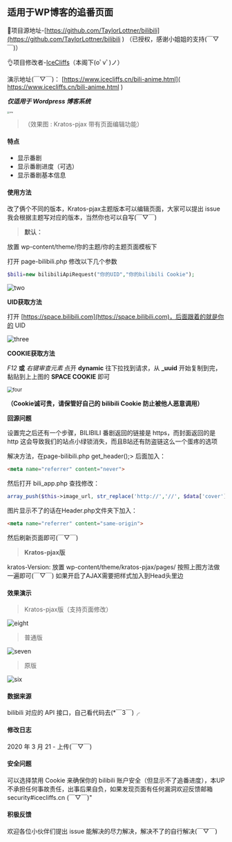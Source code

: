 ## 适用于WP博客的追番页面

💖项目源地址-[https://github.com/TaylorLottner/bilibili](https://github.com/TaylorLottner/bilibili ) （已授权，感谢小姐姐的支持(￣▽￣)）

👌项目修改者-[IceCliffs](https://www.icecliffs.cn)（本阁下(oﾟvﾟ)ノ）

演示地址(￣▽￣)： [https://www.icecliffs.cn/bili-anime.html]( https://www.icecliffs.cn/bili-anime.html ) 

***仅适用于 Wordpress 博客系统***

<img src="https://github.com/icecliffs/bilibili_anime/blob/master/Images/one1.png" alt="one" style="zoom:33%;" />

> （效果图 : Kratos-pjax 带有页面编辑功能）

#### 特点

- 显示番剧
- 显示番剧进度（可选）
- 显示番剧基本信息

#### 使用方法

改了俩个不同的版本，Kratos-pjax主题版本可以编辑页面，大家可以提出 issue 我会根据主题写对应的版本，当然你也可以自写(￣▽￣)

> **默认：**

放置 wp-content/theme/你的主题/你的主题页面模板下

打开 page-bilibili.php 修改以下几个参数

```php
$bili=new bilibiliApiRequest("你的UID","你的bilibili Cookie");
```

![two](https://github.com/icecliffs/bilibili_anime/blob/master/Images/two.png)

**UID获取方法**

打开 [https://space.bilibili.com](https://space.bilibili.com)，后面跟着的就是你的 UID

![three](https://github.com/icecliffs/bilibili_anime/blob/master/Images/three.png)

**COOKIE获取方法**

*F12* **或** *右键审查元素*  点开 **dynamic** 往下拉找到请求，从 **_uuid** 开始复制到完，黏贴到上上图的 **SPACE COOKIE** 即可

<img src="https://github.com/icecliffs/bilibili_anime/blob/master/Images/four.png" alt="four" style="zoom:80%;" />

**（Cookie诚可贵，请保管好自己的 bilibili Cookie 防止被他人恶意调用）**

**回源问题**

设置完之后还有一个步骤，BILIBILI 番剧返回的链接是 https，而封面返回的是 http 这会导致我们的站点小绿锁消失，而且B站还有防盗链这么一个蛋疼的选项

解决方法，在page-bilibili.php get_header();> 后面加入：
```html
<meta name="referrer" content="never">
```
然后打开 bili_app.php 查找修改：
```php
array_push($this->image_url, str_replace('http://','//', $data['cover'])); //http
```

图片显示不了的话在Header.php文件夹下加入：
```html
<meta name="referrer" content="same-origin">
```
然后刷新页面即可(￣▽￣)

> **Kratos-pjax版**

kratos-Version: 放置 wp-content/theme/kratos-pjax/pages/ 按照上图方法做一遍即可(￣▽￣)
如果开启了AJAX需要把样式加入到Head头里边

#### 效果演示

> Kratos-pjax版（支持页面修改）

![eight](https://github.com/icecliffs/bilibili_anime/blob/master/Images/eight.png)

> 普通版

![seven](https://github.com/icecliffs/bilibili_anime/blob/master/Images/seven.png)

> 原版

![six](https://github.com/icecliffs/bilibili_anime/blob/master/Images/six.png)

#### 数据来源

bilibili 对应的 API 接口，自己看代码去(*￣3￣)╭

#### 修改日志

2020 年 3 月 21 - 上传(￣▽￣)

#### 安全问题

可以选择禁用 Cookie 来确保你的 bilibili 账户安全（但显示不了追番进度），本UP不承担任何事故责任，出事后果自负，如果发现页面有任何漏洞欢迎反馈邮箱 security#icecliffs.cn (￣▽￣)"

#### 积极反馈

欢迎各位小伙伴们提出 issue 能解决的尽力解决，解决不了的自行解决(￣▽￣)
